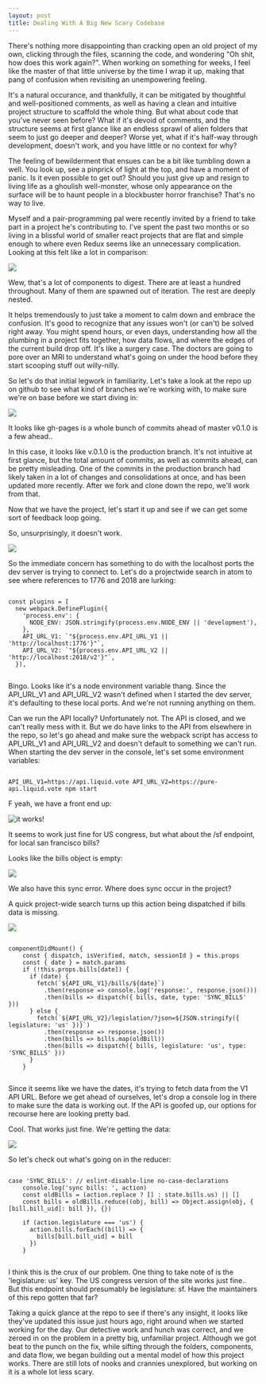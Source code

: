 ```yaml
---
layout: post
title: Dealing With A Big New Scary Codebase
---
```


There's nothing more disappointing than cracking open an old project of my own, clicking through the files, scanning the code, and wondering "Oh shit, how does this work again?". When working on something for weeks, I feel like the master of that little universe by the time I wrap it up, making that pang of confusion when revisiting an unempowering feeling. 

It's a natural occurance, and thankfully, it can be mitigated by thoughtful and well-positioned comments, as well as having a clean and intuitive project structure to scaffold the whole thing. But what about code that you've never seen before? What if it's devoid of comments, and the structure seems at first glance like an endless sprawl of alien folders that seem to just go deeper and deeper? Worse yet, what if it's half-way through development, doesn't work, and you have little or no context for why?

The feeling of bewilderment that ensues can be a bit like tumbling down a well. You look up, see a pinprick of light at the top, and have a moment of panic. Is it even possible to get out? Should you just give up and resign to living life as a ghoulish well-monster, whose only appearance on the surface will be to haunt people in a blockbuster horror franchise? That's no way to live.

Myself and a pair-programming pal were recently invited by a friend to take part in a project he's contributing to. I've spent the past two months or so living in a blissful world of smaller react projects that are flat and simple enough to where even Redux seems like an unnecessary complication. Looking at this felt like a lot in comparison:

![](/images/voteprojectroot.png)

Wew, that's a lot of components to digest. There are at least a hundred throughout. Many of them are spawned out of iteration. The rest are deeply nested.

It helps tremendously to just take a moment to calm down and embrace the confusion. It's good to recognize that any issues won't (or can't) be solved right away. You might spend hours, or even days, understanding how all the plumbing in a project fits together, how data flows, and where the edges of the current build drop off. It's like a surgery case. The doctors are going to pore over an MRI to understand what's going on under the hood before they start scooping stuff out willy-nilly.

So let's do that initial legwork in familiarity. Let's take a look at the repo up on github to see what kind of branches we're working with, to make sure we're on base before we start diving in:

![](/images/liquidvotebranches.png)

It looks like gh-pages is a whole bunch of commits ahead of master
v0.1.0 is a few ahead..

In this case, it looks like v.0.1.0 is the production branch. It's not intuitive at first glance, but the total amount of commits, as well as commits ahead, can be pretty misleading. One of the commits in the production branch had likely taken in a lot of changes and consolidations at once, and has been updated more recently. After we fork and clone down the repo, we'll work from that.

Now that we have the project, let's start it up and see if we can get some sort of feedback loop going.

So, unsurprisingly, it doesn't work.

![](/images/liquidvotelocalhost.png)

So the immediate concern has something to do with the localhost ports the dev server is trying to connect to. Let's do a projectwide search in atom to see where references to 1776 and 2018 are lurking:

<pre><code>
const plugins = [
  new webpack.DefinePlugin({
    'process.env': {
      NODE_ENV: JSON.stringify(process.env.NODE_ENV || 'development'),
    },
    API_URL_V1: `"${process.env.API_URL_V1 || 'http://localhost:1776'}"`,
    API_URL_V2: `"${process.env.API_URL_V2 || 'http://localhost:2018/v2'}"`,
  }),
 </code></pre>

Bingo. Looks like it's a node environment variable thang. Since the API_URL_V1 and API_URL_V2 wasn't defined when I started the dev server, it's defaulting to these local ports. And we're not running anything on them.

Can we run the API locally? Unfortunately not. The API is closed, and we can't really mess with it. But we do have links to the API from elsewhere in the repo, so let's go ahead and make sure the webpack script has access to API_URL_V1 and API_URL_V2 and doesn't default to something we can't run. When starting the dev server in the console, let's set some environment variables:

<pre><code>
API_URL_V1=https://api.liquid.vote API_URL_V2=https://pure-api.liquid.vote npm start
</pre></code>

F yeah, we have a front end up:

![it works!](/images/frontendworks.jpg)

It seems to work just fine for US congress, but what about the /sf endpoint, for local san francisco bills?

Looks like the bills object is empty:

![](/images/Screen%20Shot%202017-10-03%20at%202.04.44%20PM.png)

We also have this sync error. Where does sync occur in the project?

A quick project-wide search turns up this action being dispatched if bills data is missing.

![](/images/liquidvotesyncerror.jpg)

<pre><code>
componentDidMount() {
    const { dispatch, isVerified, match, sessionId } = this.props
    const { date } = match.params
    if (!this.props.bills[date]) {
      if (date) {
        fetch(`${API_URL_V1}/bills/${date}`)
          .then(response => console.log('response:', response.json()))
          .then(bills => dispatch({ bills, date, type: 'SYNC_BILLS' }))
      } else {
        fetch(`${API_URL_V2}/legislation/?json=${JSON.stringify({ legislature: 'us' })}`)
          .then(response => response.json())
          .then(bills => bills.map(oldBill))
          .then(bills => dispatch({ bills, legislature: 'us', type: 'SYNC_BILLS' }))
      }
    }
 </code></pre>

Since it seems like we have the dates, it's trying to fetch data from the V1 API URL. Before we get ahead of ourselves, let's drop a console log in there to make sure the data is working out. If the API is goofed up, our options for recourse here are looking pretty bad.

Cool. That works just fine. We're getting the data:

![](/images/liquidvotedataworks.jpg)

So let's check out what's going on in the reducer:

<pre><code>
case 'SYNC_BILLS': // eslint-disable-line no-case-declarations
    console.log('sync bills: ', action)
    const oldBills = (action.replace ? [] : state.bills.us) || []
    const bills = oldBills.reduce((obj, bill) => Object.assign(obj, { [bill.bill_uid]: bill }), {})

    if (action.legislature === 'us') {
      action.bills.forEach((bill) => {
        bills[bill.bill_uid] = bill
      })
    }
 </code></pre>

I think this is the crux of our problem. One thing to take note of is the 'legislature: us' key. The US congress version of the site works just fine.. But this endpoint should presumably be legislature: sf. Have the maintainers of this repo gotten that far?

Taking a quick glance at the repo to see if there's any insight, it looks like they've updated this issue just hours ago, right around when we started working for the day. Our detective work and hunch was correct, and we zeroed in on the problem in a pretty big, unfamiliar project. Although we got beat to the punch on the fix, while sifting through the folders, components, and data flow, we began building out a mental model of how this project works. There are still lots of nooks and crannies unexplored, but working on it is a whole lot less scary.



